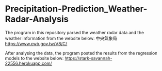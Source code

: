 # Precipitation-Prediction_Weather-Radar-Analysis
The program in this repository parsed the weather radar data and the weather information from the website below:
中央氣象局
https://www.cwb.gov.tw/V8/C/

After analysing the data, the program posted the results from the regression models to the website below: 
https://stark-savannah-22556.herokuapp.com/
